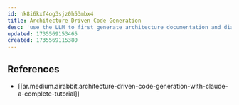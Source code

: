 ```yaml
---
id: nk8i6kxf4og3sjz0h53mbx4
title: Architecture Driven Code Generation
desc: 'use the LLM to first generate architecture documentation and diagrams to solve the problem, and THEN start coding'
updated: 1735569153465
created: 1735569115380
---
```


## References

- [[ar.medium.airabbit.architecture-driven-code-generation-with-claude-a-complete-tutorial]]